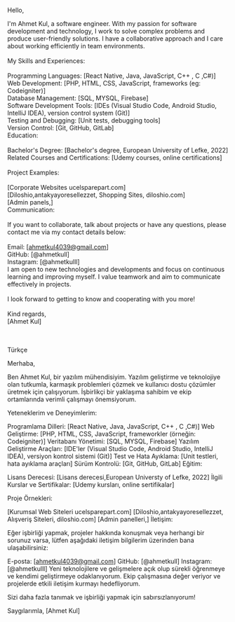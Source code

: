 Hello,

I'm Ahmet Kul, a software engineer. With my passion for software development and technology, I work to solve complex problems and produce user-friendly solutions. I have a collaborative approach and I care about working efficiently in team environments.<br>
<br>
My Skills and Experiences:<br>
<br>
Programming Languages: [React Native, Java, JavaScript, C++ , C ,C#)]<br>
Web Development: [PHP, HTML, CSS, JavaScript, frameworks (eg: Codeigniter)]<br>
Database Management: [SQL, MYSQL, Firebase]<br>
Software Development Tools: [IDEs (Visual Studio Code, Android Studio, IntelliJ IDEA), version control system (Git)]<br>
Testing and Debugging: [Unit tests, debugging tools]<br>
Version Control: [Git, GitHub, GitLab]<br>
Education:<br>
<br>
Bachelor's Degree: [Bachelor's degree, European University of Lefke, 2022]<br>
Related Courses and Certifications: [Udemy courses, online certifications]<br>
<br>
Project Examples:<br>
<br>
[Corporate Websites ucelsparepart.com]<br>
[Diloshio,antakyayoresellezzet, Shopping Sites, diloshio.com]<br>
[Admin panels,]<br>
Communication:<br>
<br>
If you want to collaborate, talk about projects or have any questions, please contact me via my contact details below:<br>
<br>
Email: [ahmetkul4039@gmail.com]<br>
GitHub: [@ahmetkull]<br>
Instagram: [@ahmetkulll]<br>
I am open to new technologies and developments and focus on continuous learning and improving myself. I value teamwork and aim to communicate effectively in projects.<br>
<br>
I look forward to getting to know and cooperating with you more!<br>
<br>
Kind regards,<br>
[Ahmet Kul]<br>
<br><br>

Türkçe

Merhaba,

Ben Ahmet Kul, bir yazılım mühendisiyim. Yazılım geliştirme ve teknolojiye olan tutkumla, karmaşık problemleri çözmek ve kullanıcı dostu çözümler üretmek için çalışıyorum. İşbirlikçi bir yaklaşıma sahibim ve ekip ortamlarında verimli çalışmayı önemsiyorum.

Yeteneklerim ve Deneyimlerim:

Programlama Dilleri: [React Native, Java, JavaScript, C++ , C ,C#)]
Web Geliştirme: [PHP, HTML, CSS, JavaScript, frameworkler (örneğin: Codeigniter)]
Veritabanı Yönetimi: [SQL, MYSQL, Firebase]
Yazılım Geliştirme Araçları: [IDE'ler (Visual Studio Code, Android Studio, IntelliJ IDEA), versiyon kontrol sistemi (Git)]
Test ve Hata Ayıklama: [Unit testleri, hata ayıklama araçları]
Sürüm Kontrolü: [Git, GitHub, GitLab]
Eğitim:

Lisans Derecesi: [Lisans derecesi,European Universty of Lefke, 2022]
İlgili Kurslar ve Sertifikalar: [Udemy kursları, online sertifikalar]

Proje Örnekleri:

[Kurumsal Web Siteleri ucelsparepart.com]
[Diloshio,antakyayoresellezzet, Alışveriş Siteleri, diloshio.com]
[Admin panelleri,]
İletişim:

Eğer işbirliği yapmak, projeler hakkında konuşmak veya herhangi bir sorunuz varsa, lütfen aşağıdaki iletişim bilgilerim üzerinden bana ulaşabilirsiniz:

E-posta: [ahmetkul4039@gmail.com]
GitHub: [@ahmetkull]
Instagram: [@ahmetkulll]
Yeni teknolojilere ve gelişmelere açık olup sürekli öğrenmeye ve kendimi geliştirmeye odaklanıyorum. Ekip çalışmasına değer veriyor ve projelerde etkili iletişim kurmayı hedefliyorum.

Sizi daha fazla tanımak ve işbirliği yapmak için sabırsızlanıyorum!

Saygılarımla,
[Ahmet Kul]

